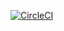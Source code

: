 [![CircleCI](https://circleci.com/gh/Fabian-Fabian/DiscordSelfBot/tree/master.svg?style=svg)](https://circleci.com/gh/Fabian-Fabian/DiscordSelfBot/tree/master)
